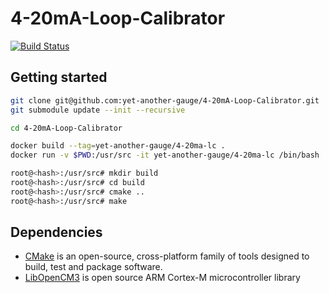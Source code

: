 # 4-20mA-Loop-Calibrator
[![Build Status](https://travis-ci.org/yet-another-gauge/4-20mA-Loop-Calibrator.svg?branch=master)](https://travis-ci.org/yet-another-gauge/4-20mA-Loop-Calibrator)

## Getting started

```bash
git clone git@github.com:yet-another-gauge/4-20mA-Loop-Calibrator.git
git submodule update --init --recursive
```

```bash
cd 4-20mA-Loop-Calibrator

docker build --tag=yet-another-gauge/4-20ma-lc .
docker run -v $PWD:/usr/src -it yet-another-gauge/4-20ma-lc /bin/bash

root@<hash>:/usr/src# mkdir build
root@<hash>:/usr/src# cd build
root@<hash>:/usr/src# cmake ..
root@<hash>:/usr/src# make
```



## Dependencies

* [CMake](https://cmake.org/) is an open-source, cross-platform family of tools designed to build, test and package software.
* [LibOpenCM3](http://libopencm3.org/) is open source ARM Cortex-M microcontroller library
